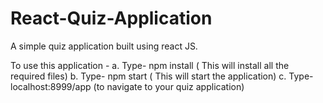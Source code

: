 # React-Quiz-Application
A simple quiz application built using react JS.


To use this application -
  a. Type- npm install ( This will install all the required files)
  b. Type- npm start ( This will start the application)
  c. Type- localhost:8999/app (to navigate to your quiz application)
